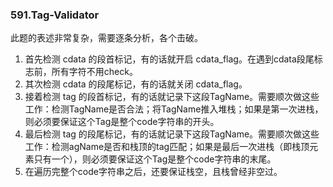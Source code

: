 ### 591.Tag-Validator

此题的表述非常复杂，需要逐条分析，各个击破。

1. 首先检测 cdata 的段首标记，有的话就开启 cdata_flag。在遇到cdata段尾标志前，所有字符不用check。
2. 其次检测 cdata 的段尾标记，有的话就关闭 cdata_flag。
3. 接着检测 tag 的段首标记，有的话就记录下这段TagName。需要顺次做这些工作：检测TagName是否合法；将TagName推入堆栈；如果是第一次进栈，则必须要保证这个Tag是整个code字符串的开头。
4. 最后检测 tag 的段尾标记，有的话就记录下这段TagName。需要顺次做这些工作：检测agName是否和栈顶的tag匹配；如果是最后一次进栈（即栈顶元素只有一个），则必须要保证这个Tag是整个code字符串的末尾。
5. 在遍历完整个code字符串之后，还要保证栈空，且栈曾经非空过。
